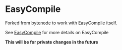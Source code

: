 # EasyCompile

Forked from [bytenode](https://www.npmjs.com/package/bytenode) to work with [EasyCompile](https://github.com/FAXES/easycompile) itself.

See [EasyCompile](https://github.com/FAXES/easycompile) for more details on EasyCompile


**__This will be for private changes in the future__**
